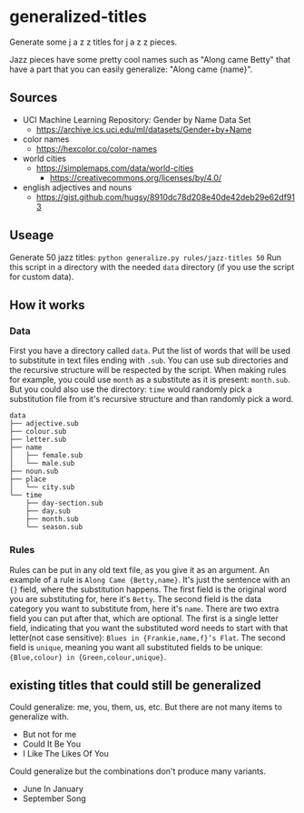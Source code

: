 # generalized-titles
Generate some j a z z titles for j a z z pieces.

Jazz pieces have some pretty cool names such as "Along came Betty" that have a part that you can easily generalize: "Along came {name}".

## Sources
- UCI Machine Learning Repository: Gender by Name Data Set
  - https://archive.ics.uci.edu/ml/datasets/Gender+by+Name
- color names
  - https://hexcolor.co/color-names
- world cities
  - https://simplemaps.com/data/world-cities
    - https://creativecommons.org/licenses/by/4.0/
- english adjectives and nouns
  - https://gist.github.com/hugsy/8910dc78d208e40de42deb29e62df913

## Useage

Generate 50 jazz titles:
```python generalize.py rules/jazz-titles 50```
Run this script in a directory with the needed `data` directory (if you use the script for custom data).

## How it works

### Data

First you have a directory called `data`.
Put the list of words that will be used to substitute in text files ending with `.sub`.
You can use sub directories and the recursive structure will be respected by the script.
When making rules for example, you could use `month` as a substitute as it is present: `month.sub`.
But you could also use the directory: `time` would randomly pick a substitution file from it's recursive structure and than randomly pick a word.

```
data
├── adjective.sub
├── colour.sub
├── letter.sub
├── name
│   ├── female.sub
│   └── male.sub
├── noun.sub
├── place
│   └── city.sub
└── time
    ├── day-section.sub
    ├── day.sub
    ├── month.sub
    └── season.sub
```

### Rules

Rules can be put in any old text file, as you give it as an argument.
An example of a rule is `Along Came {Betty,name}`.
It's just the sentence with an `{}` field, where the substitution happens.
The first field is the original word you are substituting for, here it's `Betty`.
The second field is the data category you want to substitute from, here it's `name`.
There are two extra field you can put after that, which are optional.
The first is a single letter field, indicating that you want the substituted word needs to start with that letter(not case sensitive):
`Blues in {Frankie,name,f}’s Flat`.
The second field is `unique`, meaning you want all substituted fields to be unique:
`{Blue,colour} in {Green,colour,unique}`.

## existing titles that could still be generalized

Could generalize: me, you, them, us, etc. But there are not many items to generalize with.
- But not for me
- Could It Be You
- I Like The Likes Of You

Could generalize but the combinations don't produce many variants.
- June In January
- September Song
